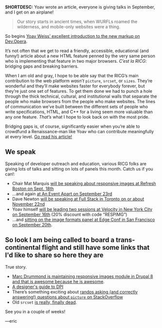 **SHORTDESC:** Yoav wrote an article, everyone is giving talks in September, and I get on an airplane!

> Our story starts in ancient times, when WURFLs roamed the wilderness, and mobile-only websites were a thing.

So begins [Yoav Weiss’ excellent introduction to the new markup on Dev.Opera](http://dev.opera.com/articles/native-responsive-images/). 

It’s not often that we get to read a friendly, accessible, educational (and funny!) article about a new HTML feature penned by the very same person who is implementing that feature in two major browsers. *C’est la RICG*: bridging gaps and breaking barriers. 

When I am old and gray, I hope to be able say that the RICG’s main contribution to the web platform *wasn’t* `picture`, `srcset`, or `sizes`. They’re wonderful and they’ll make websites faster for everybody forever, but they’re just one set of features. To get them done we had to punch a hole through the thick technical, cultural, and institutional walls that separate the people who make browsers from the people who make websites. The lines of communication we’ve built between the different sets of people who write specifications, HTML, and C++ for a living seem more valuable than any one feature. *That’s* what I hope to look back on with the most pride. 

Bridging gaps is, of course, significantly easier when you’re able to crowdfund a Renaissance-man like Yoav who can contribute meaningfully at every level. [Go read his article!](http://dev.opera.com/articles/native-responsive-images/)

## We speak

Speaking of developer outreach and education, various RICG folks are giving lots of talks and sitting on lots of panels this month. Catch us if you can!:

- Chair Mat Marquis [will be speaking about responsive images at Refresh Boston on Sept. 18th](https://www.eventbrite.com/e/refresh-boston-mat-marquis-of-bocoup-on-responsive-images-tickets-12655028531)
- ...and again [at An Event Apart on September 23rd](http://aneventapart.com/event/austin-2014)
- Dave Newton [will be speaking at Full Stack in Toronto on or about November 22nd](http://fsto.co/speakers#dave)
- Yoav himself [will be leading two sessions at Velocity in New York City on September 16th](http://velocityconf.com/velocityny2014/public/schedule/speaker/155970) (20% discount with code “RESPIMG”)
- ...and [sitting on the image formats panel at Edge Conf in San Francisco on September 20th](https://edgeconf.com/2014-sf/schedule).

## So look I am being called to board a trans-continental flight and still have some links that I'd like to share so here they are

True story. 

- [Marc Drummond is maintaining responsive images module in Drupal 8 and that is awesome because he is awesome](https://twitter.com/MarcDrummond/status/498188912087810051).
- [A designer's guide to DPI](http://sebastien-gabriel.com/designers-guide-to-dpi/home)
- There’s something exciting about [randos asking (and correctly answering!) questions about `picture` on StackOverflow](http://stackoverflow.com/questions/25396605/when-targeting-a-picture-element-in-css-should-we-use-img-or-picture-selector)
- Old `srcset` [is really, finally dead](https://twitter.com/respimg/status/500295619689594880).

See you in a couple of weeks!

—eric
